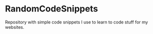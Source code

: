 # RandomCodeSnippets

Repository with simple code snippets I use to learn to code stuff for my websites.
